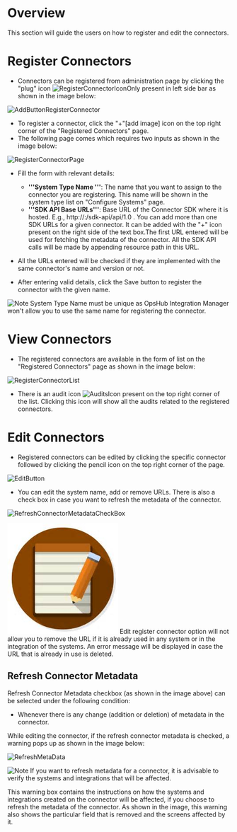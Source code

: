 # Overview

This section will guide the users on how to register and edit the connectors.

# Register Connectors

- Connectors can be registered from administration page by clicking the "plug" icon ![RegisterConnectorIconOnly](../assets/RegisterConnectorIconOnly.png) present in left side bar as shown in the image below:

![AddButtonRegisterConnector](../assets/AddButtonRegisterConnector.png)

- To register a connector, click the "+"[add image] icon on the top right corner of the "Registered Connectors" page.
- The following page comes which requires two inputs as shown in the image below:

![RegisterConnectorPage](../assets/RegisterConnectorPage.png)

- Fill the form with relevant details:
  - **'''System Type Name '''**: The name that you want to assign to the connector you are registering. This name will be shown in the system type list on "Configure Systems" page.
  - **'''SDK API Base URLs'''**: Base URL of the Connector SDK where it is hosted. E.g., http://<hostname>:<port>/sdk-api/api/1.0 . You can add more than one SDK URLs for a given connector. It can be added with the "+" icon present on the right side of the text box.The first URL entered will be used for fetching the metadata of the connector. All the SDK API calls will be made by appending resource path in this URL.

- All the URLs entered will be checked if they are implemented with the same connector's name and version or not.

- After entering valid details, click the Save button to register the connector with the given name.

![Note](../assets/Note.jpg) System Type Name must be unique as OpsHub Integration Manager won't allow you to use the same name for registering the connector.

# View Connectors

- The registered connectors are available in the form of list on the "Registered Connectors" page as shown in the image below:

![RegisterConnectorList](../assets/RegisterConnectorList.png)

- There is an audit icon ![AuditsIcon](../assets/AuditsIcon.png) present on the top right corner of the list. Clicking this icon will show all the audits related to the registered connectors.

# Edit Connectors

- Registered connectors can be edited by clicking the specific connector followed by clicking the pencil icon on the top right corner of the page.

![EditButton](../assets/EditButton.png)

- You can edit the system name, add or remove URLs. There is also a check box in case you want to refresh the metadata of the connector.

![RefreshConnectorMetadataCheckBox](../assets/RefreshConnectorMetadataCheckBox.png)

![Note](../../assets/Note.jpg) Edit register connector option will not allow you to remove the URL if it is already used in any system or in the integration of the systems. An error message will be displayed in case the URL that is already in use is deleted.

## Refresh Connector Metadata

Refresh Connector Metadata checkbox (as shown in the image above) can be selected under the following condition:

- Whenever there is any change (addition or deletion) of metadata in the connector.

While editing the connector, if the refresh connector metadata is checked, a warning pops up as shown in the image below:

![RefreshMetaData](../assets/RefreshMetaData.png)

![Note](../assets/Note.jpg) If you want to refresh metadata for a connector, it is advisable to verify the systems and integrations that will be affected.

This warning box contains the instructions on how the systems and integrations created on the connector will be affected, if you choose to refresh the metadata of the connector. As shown in the image, this warning also shows the particular field that is removed and the screens affected by it.
